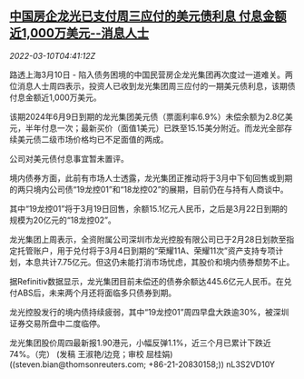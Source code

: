 <!--1646888462000-->
[中国房企龙光已支付周三应付的美元债利息 付息金额近1,000万美元--消息人士](https://cn.reuters.com/article/logan-dollar-bonds-0310-thur-idCNKBS2L70DB)
------

<div><i>2022-03-10T04:41:12Z</i></div><p>路透上海3月10日 - 陷入债务困境的中国民营房企龙光集团再次度过一道难关。两位消息人士周四表示，投资人已收到龙光集团周三应付的一期美元债利息，该期债付息金额近1,000万美元。</p><p>该期2024年6月9日到期的龙光集团美元债（票面利率6.9%）未偿余额为2.8亿美元，半年付息一次；最新买价（面值1美元）已跌至15.15美分附近。而龙光全部存续美元债二级市场价格均已不足面值的两成。</p><p>公司对美元债付息事宜暂未置评。</p><p>境内债券方面，此前有市场人士透露，龙光集团正推动将于3月中下旬回售或到期的两只境内公司债“19龙控01”和“18龙控02”的展期，目前仍在与持有人商谈中。</p><p>其中“19龙控01”将于3月19日回售，余额15.1亿元人民币，之后是3月22日到期的规模为20亿元的“18龙控02”。</p><p>龙光集团上周表示，全资附属公司深圳市龙光控股有限公司已于2月28日划款至指定托管账户，用于兑付将于3月4日到期的“荣耀11A、荣耀11次”资产支持专项计划，本息共计7.75亿元。但这仍未能打消市场忧虑，其股价和境内债券颓势不止。</p><p>据Refinitiv数据显示，龙光集团目前未偿还的债券余额达445.6亿元人民币。在兑付ABS后，未来两个月还将面临多只债券到期。</p><p>龙光控股发行的境内债持续疲弱，其中“19龙控01”周四早盘大跌逾30%，被深圳证券交易所盘中二度临停。</p><p>龙光集团股价周四最新报1.90港元，小幅反弹1.1%，近三个月已累计下跌近74%。（完） (发稿 王淑艳/边竞；审校 屈桂娟) ((steven.bian@thomsonreuters.com; +86-21-20830158;)) nL3S2VD10Y</p>
